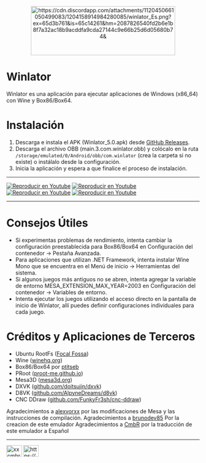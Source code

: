<p align="center">
    <img src="logo.png" width="376" height="128" alt="https://cdn.discordapp.com/attachments/1120450661050499083/1204158914984280085/winlator_Es.png?ex=65d3b761&is=65c14261&hm=2087826540fd2b6e1b8f7a32ac18b9acddfa9cda27144c9e66b25d6d05680b74&" />
</p>

# Winlator

Winlator es una aplicación para ejecutar aplicaciones de Windows (x86_64) con Wine y Box86/Box64.

# Instalación

1. Descarga e instala el APK (Winlator_5.0.apk) desde [GitHub Releases](https://github.com/brunodev85/winlator/releases).
2. Descarga el archivo OBB (main.3.com.winlator.obb) y colócalo en la ruta `/storage/emulated/0/Android/obb/com.winlator` (crea la carpeta si no existe) o instálalo desde la configuración.
3. Inicia la aplicación y espera a que finalice el proceso de instalación.

----

[![Reproducir en Youtube](https://img.youtube.com/vi/8PKhmT7B3Xo/1.jpg)](https://www.youtube.com/watch?v=8PKhmT7B3Xo)
[![Reproducir en Youtube](https://img.youtube.com/vi/9E4wnKf2OsI/2.jpg)](https://www.youtube.com/watch?v=9E4wnKf2OsI)
[![Reproducir en Youtube](https://img.youtube.com/vi/czEn4uT3Ja8/2.jpg)](https://www.youtube.com/watch?v=czEn4uT3Ja8)
[![Reproducir en Youtube](https://img.youtube.com/vi/eD36nxfT_Z0/2.jpg)](https://www.youtube.com/watch?v=eD36nxfT_Z0)

----

# Consejos Útiles
- Si experimentas problemas de rendimiento, intenta cambiar la configuración preestablecida para Box86/Box64 en Configuración del contenedor -> Pestaña Avanzada.
- Para aplicaciones que utilizan .NET Framework, intenta instalar Wine Mono que se encuentra en el Menú de inicio -> Herramientas del sistema.
- Si algunos juegos más antiguos no se abren, intenta agregar la variable de entorno MESA_EXTENSION_MAX_YEAR=2003 en Configuración del contenedor -> Variables de entorno.
- Intenta ejecutar los juegos utilizando el acceso directo en la pantalla de inicio de Winlator, allí puedes definir configuraciones individuales para cada juego.

# Créditos y Aplicaciones de Terceros
- Ubuntu RootFs ([Focal Fossa](https://releases.ubuntu.com/focal))
- Wine ([winehq.org](https://www.winehq.org/))
- Box86/Box64 por [ptitseb](https://github.com/ptitSeb)
- PRoot ([proot-me.github.io](https://proot-me.github.io))
- Mesa3D ([mesa3d.org](https://www.mesa3d.org))
- DXVK ([github.com/doitsujin/dxvk](https://github.com/doitsujin/dxvk))
- D8VK ([github.com/AlpyneDreams/d8vk](https://github.com/AlpyneDreams/d8vk))
- CNC DDraw ([github.com/FunkyFr3sh/cnc-ddraw](https://github.com/FunkyFr3sh/cnc-ddraw))

Agradecimientos a [alexvorxx](https://github.com/alexvorxx) por las modificaciones de Mesa y las instrucciones de compilación.
Agradecimientos a [brunodev85](https://github.com/brunodev85) Por la creacion de este emulador
Agradecimientos a [CmbR](https://youtube.com/@Retired64) por la traducción de este emulador a Español

________________________________________________________________________________________________________________________
<p align="left">
<a href="https://youtube.com/@Retired64" target="blank"><img align="center" src="https://raw.githubusercontent.com/rahuldkjain/github-profile-readme-generator/master/src/images/icons/Social/youtube.svg" alt="xxcmbrxx" height="30" width="40" /></a>
<a href="https://discord.com/invite/c8xzhnvmB8" target="blank"><img align="center" src="https://raw.githubusercontent.com/rahuldkjain/github-profile-readme-generator/master/src/images/icons/Social/discord.svg" alt="https://discord.gg/CdCujG4WcU" height="30" width="40" /></a>
</p>
